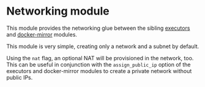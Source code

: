 # Networking module

This module provides the networking glue between the sibling [executors](https://registry.terraform.io/modules/sourcegraph/executors/aws/3.43.0/submodules/executors) and [docker-mirror](https://registry.terraform.io/modules/sourcegraph/executors/aws/3.43.0/submodules/docker-mirror) modules.

This module is very simple, creating only a network and a subnet by default.

Using the `nat` flag, an optional NAT will be provisioned in the network, too. This can be useful in conjunction with the `assign_public_ip` option of the executors and docker-mirror modules to create a private network without public IPs.
